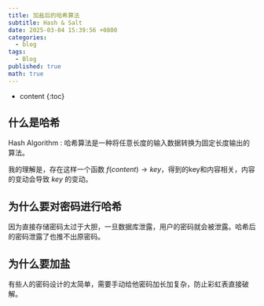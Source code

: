 ```yaml
---
title: 加盐后的哈希算法
subtitle: Hash & Salt
date: 2025-03-04 15:39:56 +0800
categories:
  - blog
tags:
  - Blog
published: true
math: true
---
```

* content
{:toc}


## 什么是哈希

Hash Algorithm
: 哈希算法是一种将任意长度的输入数据转换为固定长度输出的算法。

我的理解是，存在这样一个函数 $f(content) \rightarrow key$，得到的key和内容相关，内容的变动会导致 $key$ 的变动。


## 为什么要对密码进行哈希

因为直接存储密码太过于大胆，一旦数据库泄露，用户的密码就会被泄露。哈希后的密码泄露了也推不出原密码。


## 为什么要加盐

有些人的密码设计的太简单，需要手动给他密码加长加复杂，防止彩虹表直接破解。